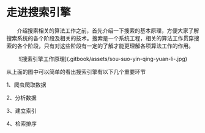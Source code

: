 # 走进搜索引擎

&nbsp;&nbsp;&nbsp;&nbsp;&nbsp;&nbsp;&nbsp;介绍搜索相关的算法工作之前，首先介绍一下搜索的基本原理，方便大家了解搜索系统的各个阶段及相关的技术。搜索是一个系统工程，相关的算法工作贯穿搜索的各个阶段，只有对这些阶段有一定的了解才能更理解各项算法工作的作用。

<center>
![&#x641C;&#x7D22;&#x5F15;&#x64CE;&#x5DE5;&#x4F5C;&#x539F;&#x7406;](.gitbook/assets/sou-suo-yin-qing-yuan-li-.jpg)
</center>

从上面的图中可以简单的看出搜索引擎有以下几个重要环节

1、爬虫爬取数据

2、分析数据

3、建立索引

4、检索排序

